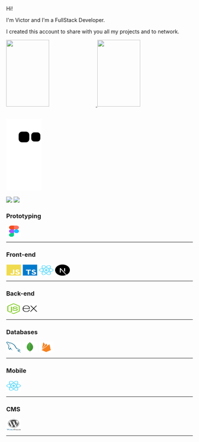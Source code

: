 Hi!

I'm Victor and I'm a FullStack Developer.

I created this account to share with you all my projects and to network.

<!-- Painel de Trabalhos -->

<div>

 <a href="https://github.com/victor-hdgomes">
 <img height="180em" width="48%" src="https://github-readme-stats.vercel.app/api?username=victor-hdgomes&show_icons=true&theme=midnight-purple&include_all_commits=true&count_private=true"/>
 <img height="180em" width="48%" src="https://github-readme-stats.vercel.app/api/top-langs/?username=victor-hdgomes&layout=compact&langs_count=7&theme=midnight-purple"/>

</div> <br>

![Snake animation](https://github.com/victor-hdgomes/victor-hdgomes/blob/output/github-contribution-grid-snake.svg) 

<a href = "mailto:developervictorhugo@gmail.com"><img src="https://img.shields.io/badge/-Gmail-%23333?style=for-the-badge&logo=gmail&logoColor=white" target="_blank"></a>
  <a href="https://www.linkedin.com/in/victor-hugo-56bb9322a" target="_blank"><img src="https://img.shields.io/badge/-LinkedIn-%230077B5?style=for-the-badge&logo=linkedin&logoColor=white" target="_blank"></a> 

<!-- Technologies -->  

  

<div style="display: inline_block;">
 
  <h3> Prototyping </h3>

 <img align="center" alt="Victor-Figma" height="30" width="40" src="https://raw.githubusercontent.com/devicons/devicon/master/icons/figma/figma-original.svg">

 <hr>
 
 <h3> Front-end </h3>

  <img align="center" alt="JavaScript" height="30" width="40" src="https://raw.githubusercontent.com/devicons/devicon/master/icons/javascript/javascript-plain.svg">
  <img align="center" alt="TypeScript" height="30" width="40" src="https://raw.githubusercontent.com/devicons/devicon/master/icons/typescript/typescript-plain.svg">
 <img align="center" alt="Victor-ReactJS" height="30" width="40" src="https://raw.githubusercontent.com/devicons/devicon/master/icons/react/react-original.svg">
 <img align="center" alt="Victor-NextJS" height="30" width="40" src="https://raw.githubusercontent.com/devicons/devicon/master/icons/nextjs/nextjs-original.svg">

 <hr>

 <h3> Back-end </h3>

 <img align="center" alt="Victor-NodeJS" height="30" width="40" src="https://raw.githubusercontent.com/devicons/devicon/master/icons/nodejs/nodejs-original.svg">
 <img align="center" alt="Victor-Express" height="30" width="40" src="https://raw.githubusercontent.com/devicons/devicon/master/icons/express/express-original.svg">
 
  <hr>
 
 <h3> Databases </h3>

 <img align="center" alt="Victor-MySQL" height="30" width="40" src="https://raw.githubusercontent.com/devicons/devicon/master/icons/mysql/mysql-original.svg">
 <img align="center" alt="Victor-MongoDB" height="30" width="40" src="https://raw.githubusercontent.com/devicons/devicon/master/icons/mongodb/mongodb-original.svg">
  <img align="center" alt="Victor-Firebase" height="30" width="40" src="https://raw.githubusercontent.com/devicons/devicon/master/icons/firebase/firebase-plain.svg">
 
  <hr>
  
  <h3> Mobile </h3>

 <img align="center" alt="Victor-React-native" height="30" width="40" src="https://raw.githubusercontent.com/devicons/devicon/master/icons/react/react-original.svg">
 
  <hr>
 
 <h3> CMS </h3>

 <img align="center" alt="Victor-Wordpress" height="30" width="40" src="https://raw.githubusercontent.com/devicons/devicon/master/icons/wordpress/wordpress-original.svg">
 
  <hr>

